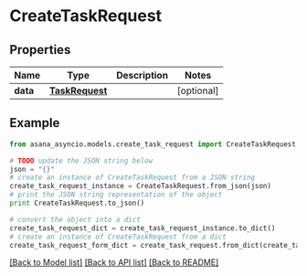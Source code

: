 # CreateTaskRequest


## Properties

Name | Type | Description | Notes
------------ | ------------- | ------------- | -------------
**data** | [**TaskRequest**](TaskRequest.md) |  | [optional] 

## Example

```python
from asana_asyncio.models.create_task_request import CreateTaskRequest

# TODO update the JSON string below
json = "{}"
# create an instance of CreateTaskRequest from a JSON string
create_task_request_instance = CreateTaskRequest.from_json(json)
# print the JSON string representation of the object
print CreateTaskRequest.to_json()

# convert the object into a dict
create_task_request_dict = create_task_request_instance.to_dict()
# create an instance of CreateTaskRequest from a dict
create_task_request_form_dict = create_task_request.from_dict(create_task_request_dict)
```
[[Back to Model list]](../README.md#documentation-for-models) [[Back to API list]](../README.md#documentation-for-api-endpoints) [[Back to README]](../README.md)


